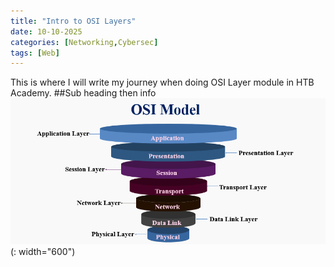 ```yaml
---
title: "Intro to OSI Layers"
date: 10-10-2025
categories: [Networking,Cybersec]
tags: [Web]
---
```


This is where I will write my journey when doing OSI Layer module in HTB Academy.
##Sub heading
then info
![OSI layer model](/assets/OSI-Model.png) (: width="600")


